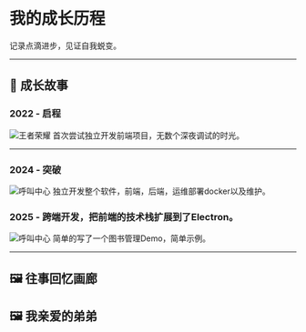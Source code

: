 # 我的成长历程

记录点滴进步，见证自我蜕变。

---

## 📖 成长故事

### 2022 - 启程
![王者荣耀](/主页1.jpg)
首次尝试独立开发前端项目，无数个深夜调试的时光。

---

### 2024 - 突破
![呼叫中心](/2024.png)
独立开发整个软件，前端，后端，运维部署docker以及维护。

### 2025 - 跨端开发，把前端的技术栈扩展到了Electron。
![呼叫中心](/2025.png)
<VideoPlayer :videoSrc="'/video/2025-video1.mp4'" />
简单的写了一个图书管理Demo，简单示例。

---

## 🖼️ 往事回忆画廊
<!-- 这里放置图片画廊 -->
<ImageGallery />

## 🖼️ 我亲爱的弟弟
<VideoPlayer :videoSrc="'/video/my-brother.mp4'" />